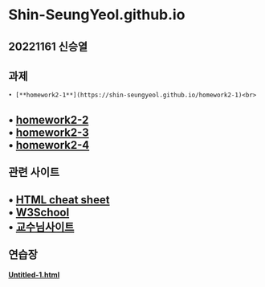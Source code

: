 # Shin-SeungYeol.github.io
20221161 신승열
-----------
과제
-----------

    • [**homework2-1**](https://shin-seungyeol.github.io/homework2-1)<br>
    
• [**homework2-2**](https://shin-seungyeol.github.io/homework2-2)<br>
• [**homework2-3**](https://shin-seungyeol.github.io/homework2-3)<br>
• [**homework2-4**](https://shin-seungyeol.github.io/homework2-4)<br>
<br>
관련 사이트
-----------
• [**HTML cheat sheet**](https://web.stanford.edu/group/csp/cs21/htmlcheatsheet.pdf)<br>
• [**W3School**](https://www.w3schools.com/html/default.asp)<br>
• [**교수님사이트**](http://kowon.dongseo.ac.kr/~lbg/)<br>
<br>
연습장
-----------
[**Untitled-1.html**](https://shin-seungyeol.github.io/Untitled-1)
